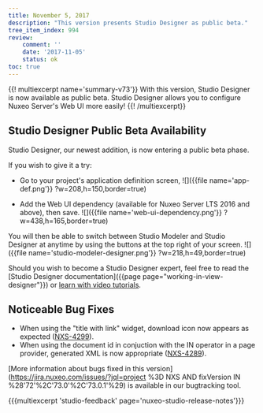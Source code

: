 ```yaml
---
title: November 5, 2017
description: "This version presents Studio Designer as public beta."
tree_item_index: 994
review:
    comment: ''
    date: '2017-11-05'
    status: ok
toc: true
---
```


{{! multiexcerpt name='summary-v73'}}
With this version, Studio Designer is now available as public beta.  Studio Designer allows you to configure Nuxeo Server's Web UI more easily!
{{! /multiexcerpt}}

## Studio Designer Public Beta Availability
Studio Designer, our newest addition, is now entering a public beta phase.

If you wish to give it a try:
- Go to your project's application definition screen,
![]({{file name='app-def.png'}} ?w=208,h=150,border=true)

- Add the Web UI dependency (available for Nuxeo Server LTS 2016 and above), then save.
![]({{file name='web-ui-dependency.png'}} ?w=438,h=165,border=true)

You will then be able to switch between Studio Modeler and Studio Designer at anytime by using the buttons at the top right of your screen.
![]({{file name='studio-modeler-designer.png'}} ?w=218,h=49,border=true)

Should you wish to become a Studio Designer expert, feel free to read the [Studio Designer documentation]({{page page="working-in-view-designer"}}) or [learn with video tutorials](https://university.nuxeo.com/store?utf8=%E2%9C%93&st=designer&commit=).

## Noticeable Bug Fixes

- When using the "title with link" widget, download icon now appears as expected ([NXS-4299](https://jira.nuxeo.com/browse/NXS-4299)).
- When using the document id in conjuction with the IN operator in a page provider, generated XML is now appropriate  ([NXS-4289](https://jira.nuxeo.com/browse/NXS-4289)).

[More information about bugs fixed in this version](https://jira.nuxeo.com/issues/?jql=project %3D NXS AND fixVersion IN %28'72'%2C'73.0'%2C'73.0.1'%29) is available in our bugtracking tool.

{{{multiexcerpt 'studio-feedback' page='nuxeo-studio-release-notes'}}}
